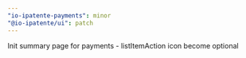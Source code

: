 ```yaml
---
"io-ipatente-payments": minor
"@io-ipatente/ui": patch
---
```


Init summary page for payments - listItemAction icon become optional
